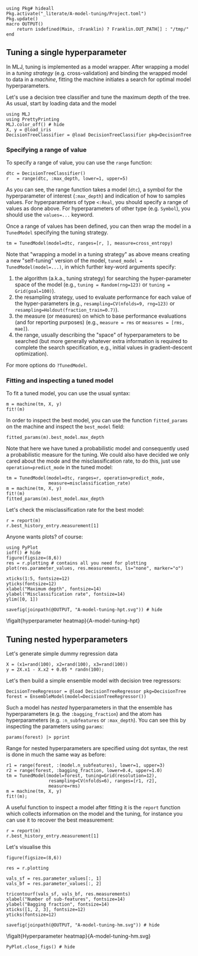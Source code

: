 <!--This file was generated, do not modify it.-->
````julia:ex1
using Pkg# hideall
Pkg.activate("_literate/A-model-tuning/Project.toml")
Pkg.update()
macro OUTPUT()
    return isdefined(Main, :Franklin) ? Franklin.OUT_PATH[] : "/tmp/"
end
````

[MLJ.jl]: https://github.com/alan-turing-institute/MLJ.jl
[RDatasets.jl]: https://github.com/JuliaStats/RDatasets.jl
[NearestNeighbors.jl]: https://github.com/KristofferC/NearestNeighbors.jl

## Tuning a single hyperparameter

In MLJ, tuning is implemented as a model wrapper.
After wrapping a model in a _tuning strategy_ (e.g. cross-validation) and binding the wrapped model to data in a _machine_, fitting the machine initiates a search for optimal model hyperparameters.

Let's use a decision tree classifier and tune the maximum depth of the tree.
As usual, start by loading data and the model

````julia:ex2
using MLJ
using PrettyPrinting
MLJ.color_off() # hide
X, y = @load_iris
DecisionTreeClassifier = @load DecisionTreeClassifier pkg=DecisionTree
````

### Specifying a range of value

To specify a range of value, you can use the `range` function:

````julia:ex3
dtc = DecisionTreeClassifier()
r   = range(dtc, :max_depth, lower=1, upper=5)
````

As you can see, the range function takes a model (`dtc`), a symbol for the hyperparameter of interest (`:max_depth`) and indication of how to samples values.
For hyperparameters of type `<:Real`, you should specify a range of values as done above.
For hyperparameters of other type (e.g. `Symbol`), you should use the `values=...` keyword.

Once a range of values has been defined, you can then wrap the model in a `TunedModel` specifying the tuning strategy.

````julia:ex4
tm = TunedModel(model=dtc, ranges=[r, ], measure=cross_entropy)
````

Note that "wrapping a model in a tuning strategy" as above means creating a new "self-tuning" version of the model, `tuned_model = TunedModel(model=...)`, in which further key-word arguments specify:
1. the algorithm (a.k.a., tuning strategy) for searching the hyper-parameter space of the model (e.g., `tuning = Random(rng=123)` or `tuning = Grid(goal=100)`).
2. the resampling strategy, used to evaluate performance for each value of the hyper-parameters (e.g., `resampling=CV(nfolds=9, rng=123)` or `resampling=Holdout(fraction_train=0.7)`).
3. the measure (or measures) on which to base performance evaluations (and for reporting purposes) (e.g., `measure = rms` or `measures = [rms, mae]`).
4. the range, usually describing the "space" of hyperparameters to be searched (but more generally whatever extra information is required to complete the search specification, e.g., initial values in gradient-descent optimization).

For more options do `?TunedModel`.

### Fitting and inspecting a tuned model

To fit a tuned model, you can use the usual syntax:

````julia:ex5
m = machine(tm, X, y)
fit!(m)
````

In order to inspect the best model, you can use the function `fitted_params` on the machine and inspect the `best_model` field:

````julia:ex6
fitted_params(m).best_model.max_depth
````

Note that here we have tuned a probabilistic model and consequently used a probabilistic measure for the tuning.
We could also have decided we only cared about the mode and the misclassification rate, to do this, just use `operation=predict_mode` in the tuned model:

````julia:ex7
tm = TunedModel(model=dtc, ranges=r, operation=predict_mode,
                measure=misclassification_rate)
m = machine(tm, X, y)
fit!(m)
fitted_params(m).best_model.max_depth
````

Let's check the misclassification rate for the best model:

````julia:ex8
r = report(m)
r.best_history_entry.measurement[1]
````

Anyone wants plots? of course:

````julia:ex9
using PyPlot
ioff() # hide
figure(figsize=(8,6))
res = r.plotting # contains all you need for plotting
plot(res.parameter_values, res.measurements, ls="none", marker="o")

xticks(1:5, fontsize=12)
yticks(fontsize=12)
xlabel("Maximum depth", fontsize=14)
ylabel("Misclassification rate", fontsize=14)
ylim([0, 1])

savefig(joinpath(@OUTPUT, "A-model-tuning-hpt.svg")) # hide
````

\figalt{hyperparameter heatmap}{A-model-tuning-hpt}

## Tuning nested hyperparameters

Let's generate simple dummy regression data

````julia:ex10
X = (x1=rand(100), x2=rand(100), x3=rand(100))
y = 2X.x1 - X.x2 + 0.05 * randn(100);
````

Let's then build a simple ensemble model with decision tree regressors:

````julia:ex11
DecisionTreeRegressor = @load DecisionTreeRegressor pkg=DecisionTree
forest = EnsembleModel(model=DecisionTreeRegressor())
````

Such a model has *nested* hyperparameters in that the ensemble has hyperparameters (e.g. the `:bagging_fraction`) and the atom has hyperparameters (e.g. `:n_subfeatures` or `:max_depth`).
You can see this by inspecting the parameters using `params`:

````julia:ex12
params(forest) |> pprint
````

Range for nested hyperparameters are specified using dot syntax, the rest is done in much the same way as before:

````julia:ex13
r1 = range(forest, :(model.n_subfeatures), lower=1, upper=3)
r2 = range(forest, :bagging_fraction, lower=0.4, upper=1.0)
tm = TunedModel(model=forest, tuning=Grid(resolution=12),
                resampling=CV(nfolds=6), ranges=[r1, r2],
                measure=rms)
m = machine(tm, X, y)
fit!(m);
````

A useful function to inspect a model after fitting it is the `report` function which collects information on the model and the tuning, for instance you can use it to recover the best measurement:

````julia:ex14
r = report(m)
r.best_history_entry.measurement[1]
````

Let's visualise this

````julia:ex15
figure(figsize=(8,6))

res = r.plotting

vals_sf = res.parameter_values[:, 1]
vals_bf = res.parameter_values[:, 2]

tricontourf(vals_sf, vals_bf, res.measurements)
xlabel("Number of sub-features", fontsize=14)
ylabel("Bagging fraction", fontsize=14)
xticks([1, 2, 3], fontsize=12)
yticks(fontsize=12)

savefig(joinpath(@OUTPUT, "A-model-tuning-hm.svg")) # hide
````

\figalt{Hyperparameter heatmap}{A-model-tuning-hm.svg}

````julia:ex16
PyPlot.close_figs() # hide
````

